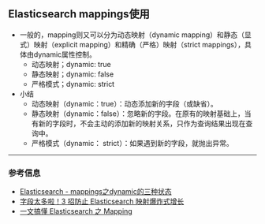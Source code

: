 ## Elasticsearch mappings使用
- 一般的，mapping则又可以分为动态映射（dynamic mapping）和静态（显式）映射（explicit mapping）和精确（严格）映射（strict mappings），具体由dynamic属性控制。
  - 动态映射；dynamic: true
  - 静态映射；dynamic: false
  - 严格模式；dynamic: strict
- 小结
  - 动态映射（dynamic：true）：动态添加新的字段（或缺省）。
  - 静态映射（dynamic：false）：忽略新的字段。在原有的映射基础上，当有新的字段时，不会主动的添加新的映射关系，只作为查询结果出现在查询中。
  - 严格模式（dynamic： strict）：如果遇到新的字段，就抛出异常。
---
### 参考信息
- [Elasticsearch - mappings之dynamic的三种状态](https://www.cnblogs.com/Neeo/articles/10585035.html#%E4%B8%A5%E6%A0%BC%E6%A8%A1%E5%BC%8Fdynamicstrict)
- [字段太多啦！3 招防止 Elasticsearch 映射爆炸式增长](https://www.elastic.co/cn/blog/3-ways-to-prevent-mapping-explosion-in-elasticsearch)
- [一文搞懂 Elasticsearch 之 Mapping](https://www.cnblogs.com/wupeixuan/p/12514843.html)